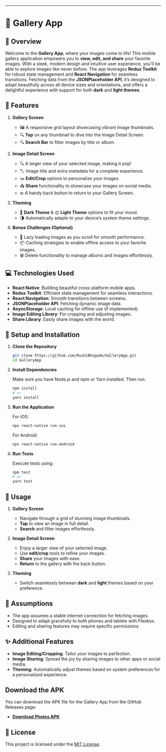 

---

# 📸 Gallery App

## 🎨 Overview

Welcome to the **Gallery App**, where your images come to life! This mobile gallery application empowers you to **view, edit, and share** your favorite images. With a sleek, modern design and intuitive user experience, you’ll be able to explore images like never before. The app leverages **Redux Toolkit** for robust state management and **React Navigation** for seamless transitions. Fetching data from the **JSONPlaceholder API**, it’s designed to adapt beautifully across all device sizes and orientations, and offers a delightful experience with support for both **dark** and **light themes**.

## 🌟 Features

1. **Gallery Screen**
   - 🖼️ A responsive grid layout showcasing vibrant image thumbnails.
   - 🔍 **Tap** on any thumbnail to dive into the Image Detail Screen.
   - 🔍 **Search Bar** to filter images by title or album.

2. **Image Detail Screen**
   - 🔍 A larger view of your selected image, making it pop!
   - 🏷️ Image title and extra metadata for a complete experience.
   - ✂️ **Edit/Crop** options to personalize your images.
   - 📤 **Share** functionality to showcase your images on social media.
   - 🔙 A handy back button to return to your Gallery Screen.

3. **Theming**
   - 🌙 **Dark Theme** & 🌞 **Light Theme** options to fit your mood.
   - 🌗 Automatically adapts to your device’s system theme settings.

4. **Bonus Challenges (Optional)**
   - 📜 Lazy loading images as you scroll for smooth performance.
   - 📦 Caching strategies to enable offline access to your favorite images.
   - 🗑️ Delete functionality to manage albums and images effortlessly.

## 💻 Technologies Used

- **React Native**: Building beautiful cross-platform mobile apps.
- **Redux Toolkit**: Efficient state management for seamless interactions.
- **React Navigation**: Smooth transitions between screens.
- **JSONPlaceholder API**: Fetching dynamic image data.
- **AsyncStorage**: Local caching for offline use (if implemented).
- **Image Editing Library**: For cropping and adjusting images.
- **Share Library**: Easily share images with the world.

## 🚀 Setup and Installation

1. **Clone the Repository**

   ```bash
   git clone https://github.com/RushiBhogade/GalleryApp.git
   cd GalleryApp
   ```

2. **Install Dependencies**

   Make sure you have Node.js and npm or Yarn installed. Then run:

   ```bash
   npm install
   # or
   yarn install
   ```

3. **Run the Application**

   For iOS:

   ```bash
   npx react-native run-ios
   ```

   For Android:

   ```bash
   npx react-native run-android
   ```

4. **Run Tests**

   Execute tests using:

   ```bash
   npm test
   # or
   yarn test
   ```

## 🌈 Usage

1. **Gallery Screen**
   - Navigate through a grid of stunning image thumbnails.
   - **Tap** to view an image in full detail.
   - **Search** and filter images effortlessly.

2. **Image Detail Screen**
   - Enjoy a larger view of your selected image.
   - Use **edit/crop** tools to refine your images.
   - **Share** your images with ease.
   - **Return** to the gallery with the back button.

3. **Theming**
   - Switch seamlessly between **dark** and **light** themes based on your preference.

## 🤔 Assumptions

- The app assumes a stable internet connection for fetching images.
- Designed to adapt gracefully to both phones and tablets with Flexbox.
- Editing and sharing features may require specific permissions.

## ✨ Additional Features

- **Image Editing/Cropping**: Tailor your images to perfection.
- **Image Sharing**: Spread the joy by sharing images to other apps or social media.
- **Theming**: Automatically adjust themes based on system preferences for a personalized experience.

## Download the APK

You can download the APK file for the Gallery App from the GitHub Releases page:

- **[Download Photos APK](https://github.com/RushiBhogade/GalleryApp/releases/tag/v1)**

## 📝 License

This project is licensed under the [MIT License](https://opensource.org/licenses/MIT).

